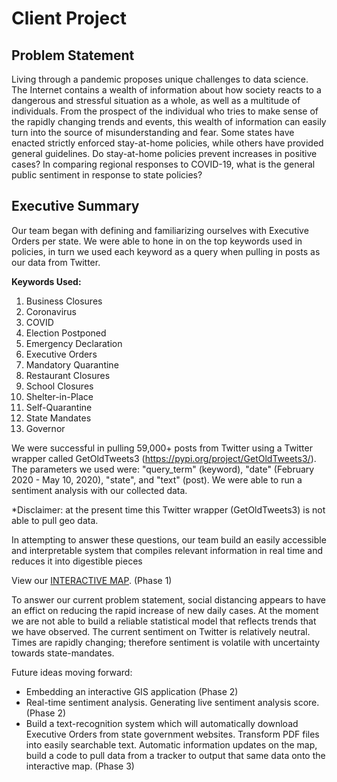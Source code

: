 # Client Project 

## Problem Statement
Living through a pandemic proposes unique challenges to data science. The Internet contains a wealth of information about how society reacts to a dangerous and stressful situation as a whole, as well as a multitude of individuals. From the prospect of the individual who tries to make sense of the rapidly changing trends and events, this wealth of information can easily turn into the source of misunderstanding and fear. Some states have enacted strictly enforced stay-at-home policies, while others have provided general guidelines. Do stay-at-home policies prevent increases in positive cases? In comparing regional responses to COVID-19, what is the general public sentiment in response to state policies? 

## Executive Summary
Our team began with defining and familiarizing ourselves with Executive Orders per state. We were able to hone in on the top keywords used in policies, in turn we used each keyword as a query when pulling in posts as our data from Twitter.

**Keywords Used:**

1. Business Closures
2. Coronavirus
3. COVID 
4. Election Postponed
5. Emergency Declaration
6. Executive Orders
7. Mandatory Quarantine
8. Restaurant Closures
9. School Closures
10. Shelter-in-Place
11. Self-Quarantine
12. State Mandates
13. Governor

We were successful in pulling 59,000+ posts from Twitter using a Twitter wrapper called GetOldTweets3 (https://pypi.org/project/GetOldTweets3/). The parameters we used were: "query_term" (keyword), "date" (February 2020 - May 10, 2020), "state", and "text" (post). We were able to run a sentiment analysis with our collected data. 

*Disclaimer: at the present time this Twitter wrapper (GetOldTweets3) is not able to pull geo data.

In attempting to answer these questions, our team build an easily accessible and interpretable system that compiles relevant information in real time and reduces it into digestible pieces

View our [INTERACTIVE MAP](https://public.tableau.com/profile/bibor#!/vizhome/EmergencyDeclarations/WholeMappublish=yes). (Phase 1)

To answer our current problem statement, social distancing appears to have an effict on reducing the rapid increase of new daily cases. At the moment we are not able to build a reliable statistical model that reflects trends that we have observed. The current sentiment on Twitter is relatively neutral. Times are rapidly changing; therefore sentiment is volatile with uncertainty towards state-mandates.

Future ideas moving forward: 
- Embedding an interactive GIS application (Phase 2)
- Real-time sentiment analysis. Generating live sentiment analysis score. (Phase 2)
- Build a text-recognition system which will automatically download Executive Orders from state government websites. Transform PDF files into easily searchable text. Automatic information updates on the map, build a code to pull data from a tracker to output that same data onto the interactive map. (Phase 3)
